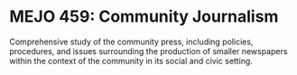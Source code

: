 # MEJO 459: Community Journalism

Comprehensive study of the community press, including policies, procedures, and issues surrounding the production of smaller newspapers within the context of the community in its social and civic setting.